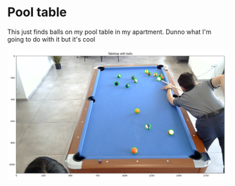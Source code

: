 # Pool table

This just finds balls on my pool table in my apartment. Dunno what I'm going to do with it but it's cool


![pool table](https://github.com/yotam180/pool-table/blob/main/screenshot.png?raw=true)